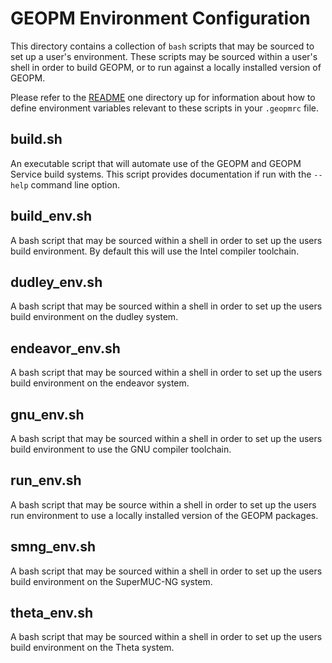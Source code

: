 GEOPM Environment Configuration
===============================

This directory contains a collection of `bash` scripts that may be
sourced to set up a user's environment.  These scripts may be sourced
within a user's shell in order to build GEOPM, or to run against a
locally installed version of GEOPM.

Please refer to the [README](../README.md) one directory up for
information about how to define environment variables relevant to these
scripts in your `.geopmrc` file.


build.sh
--------

An executable script that will automate use of the GEOPM and GEOPM
Service build systems.  This script provides documentation if run with
the `--help` command line option.


build_env.sh
------------

A bash script that may be sourced within a shell in order to set up
the users build environment.  By default this will use the Intel
compiler toolchain.


dudley_env.sh
-------------

A bash script that may be sourced within a shell in order to set up
the users build environment on the dudley system.


endeavor_env.sh
---------------

A bash script that may be sourced within a shell in order to set up
the users build environment on the endeavor system.


gnu_env.sh
----------

A bash script that may be sourced within a shell in order to set up
the users build environment to use the GNU compiler toolchain.


run_env.sh
----------

A bash script that may be source within a shell in order to set up the
users run environment to use a locally installed version of the GEOPM
packages.


smng_env.sh
-----------

A bash script that may be sourced within a shell in order to set up
the users build environment on the SuperMUC-NG system.


theta_env.sh
------------

A bash script that may be sourced within a shell in order to set up
the users build environment on the Theta system.
